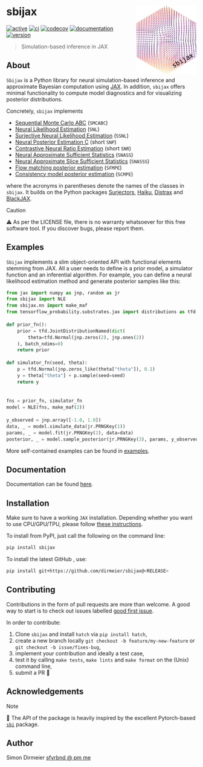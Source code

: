 # sbijax <img src="https://raw.githubusercontent.com/dirmeier/sbijax/main/docs/_static/sticker.png" align="right" width="160px"/>

[![active](https://www.repostatus.org/badges/latest/active.svg)](https://www.repostatus.org/#active)
[![ci](https://github.com/dirmeier/sbijax/actions/workflows/ci.yaml/badge.svg)](https://github.com/dirmeier/sbijax/actions/workflows/ci.yaml)
[![codecov](https://codecov.io/gh/dirmeier/sbijax/branch/main/graph/badge.svg?token=dn1xNBSalZ)](https://codecov.io/gh/dirmeier/sbijax)
[![documentation](https://readthedocs.org/projects/sbijax/badge/?version=latest)](https://sbijax.readthedocs.io/en/latest/?badge=latest)
[![version](https://img.shields.io/pypi/v/sbijax.svg?colorB=black&style=flat)](https://pypi.org/project/sbijax/)

> Simulation-based inference in JAX

## About

`Sbijax` is a Python library for neural simulation-based inference and
approximate Bayesian computation using [JAX](https://github.com/google/jax).
In addition, `sbijax` offers minimal functionality to compute model
diagnostics and for visualizing posterior distributions.

Concretely, `sbijax` implements

- [Sequential Monte Carlo ABC](https://www.routledge.com/Handbook-of-Approximate-Bayesian-Computation/Sisson-Fan-Beaumont/p/book/9780367733728) (`SMCABC`)
- [Neural Likelihood Estimation](https://arxiv.org/abs/1805.07226) (`SNL`)
- [Surjective Neural Likelihood Estimation](https://arxiv.org/abs/2308.01054) (`SSNL`)
- [Neural Posterior Estimation C](https://arxiv.org/abs/1905.07488) (short `SNP`)
- [Contrastive Neural Ratio Estimation](https://arxiv.org/abs/2210.06170) (short `SNR`)
- [Neural Approximate Sufficient Statistics](https://arxiv.org/abs/2010.10079) (`SNASS`)
- [Neural Approximate Slice Sufficient Statistics](https://openreview.net/forum?id=jjzJ768iV1) (`SNASSS`)
- [Flow matching posterior estimation](https://arxiv.org/abs/2305.17161) (`SFMPE`)
- [Consistency model posterior estimation](https://arxiv.org/abs/2312.05440) (`SCMPE`)

where the acronyms in parentheses denote the names of the classes in `sbijax`. It builds on the Python packages [Surjectors](https://github.com/dirmeier/surjectors), [Haiku](https://github.com/deepmind/dm-haiku),
[Distrax](https://github.com/deepmind/distrax) and [BlackJAX](https://github.com/blackjax-devs/blackjax).

> [!CAUTION]
> ⚠️ As per the LICENSE file, there is no warranty whatsoever for this free software tool. If you discover bugs, please report them.

## Examples

`Sbijax` implements a slim object-oriented API with functional elements stemming from
JAX. All a user needs to define is a prior model, a simulator function and an inferential algorithm.
For example, you can define a neural likelihood estimation method and generate posterior samples like this:

```python
from jax import numpy as jnp, random as jr
from sbijax import NLE
from sbijax.nn import make_maf
from tensorflow_probability.substrates.jax import distributions as tfd

def prior_fn():
    prior = tfd.JointDistributionNamed(dict(
        theta=tfd.Normal(jnp.zeros(2), jnp.ones(2))
    ), batch_ndims=0)
    return prior

def simulator_fn(seed, theta):
    p = tfd.Normal(jnp.zeros_like(theta["theta"]), 0.1)
    y = theta["theta"] + p.sample(seed=seed)
    return y


fns = prior_fn, simulator_fn
model = NLE(fns, make_maf(2))

y_observed = jnp.array([-1.0, 1.0])
data, _ = model.simulate_data(jr.PRNGKey(1))
params, _ = model.fit(jr.PRNGKey(2), data=data)
posterior, _ = model.sample_posterior(jr.PRNGKey(3), params, y_observed)
```

More self-contained examples can be found in [examples](https://github.com/dirmeier/sbijax/tree/main/examples).

## Documentation

Documentation can be found [here](https://sbijax.readthedocs.io/en/latest/).

## Installation

Make sure to have a working `JAX` installation. Depending whether you want to use CPU/GPU/TPU,
please follow [these instructions](https://github.com/google/jax#installation).

To install from PyPI, just call the following on the command line:

```bash
pip install sbijax
```

To install the latest GitHub <RELEASE>, use:

```bash
pip install git+https://github.com/dirmeier/sbijax@<RELEASE>
```

## Contributing

Contributions in the form of pull requests are more than welcome. A good way to start is to check out issues labelled
[good first issue](https://github.com/dirmeier/sbijax/issues?q=is%3Aissue+is%3Aopen+label%3A%22good+first+issue%22).

In order to contribute:

1) Clone `sbijax` and install `hatch` via `pip install hatch`,
2) create a new branch locally `git checkout -b feature/my-new-feature` or `git checkout -b issue/fixes-bug`,
3) implement your contribution and ideally a test case,
4) test it by calling `make tests`, `make lints` and `make format` on the (Unix) command line,
5) submit a PR 🙂

## Acknowledgements

> [!NOTE]
> 📝 The API of the package is heavily inspired by the excellent Pytorch-based [`sbi`](https://github.com/sbi-dev/sbi) package.

## Author

Simon Dirmeier <a href="mailto:sfyrbnd @ pm me">sfyrbnd @ pm me</a>
